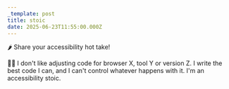 ```yaml
---
_template: post
title: stoic
date: 2025-06-23T11:55:00.000Z
---
```

🌶️ Share your accessibility hot take! 

🙋‍♂️ I don't like adjusting code for browser X, tool Y or version Z. I write the best code I can, and I can't control whatever happens with it. I'm an accessibility stoic. 
